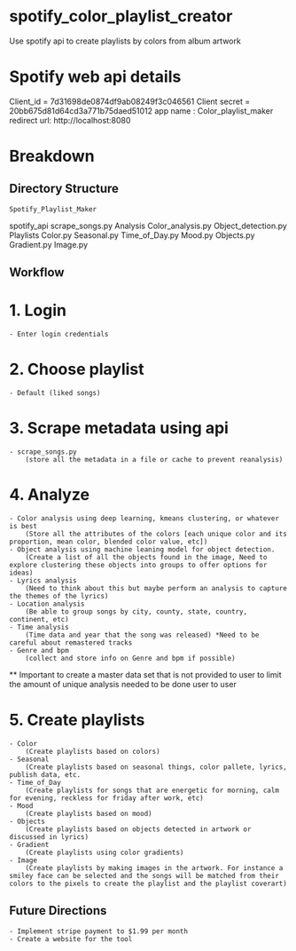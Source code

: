 # spotify_color_playlist_creator
Use spotify api to create playlists by colors from album artwork


# Spotify web api details
Client_id = 7d31698de0874df9ab08249f3c046561
Client secret = 20bb675d81d64cd3a771b75daed51012
app name : Color_playlist_maker
redirect url: http://localhost:8080


# Breakdown

## Directory Structure
    Spotify_Playlist_Maker
  spotify_api
    scrape_songs.py
  Analysis
    Color_analysis.py
    Object_detection.py
  Playlists
    Color.py
    Seasonal.py
    Time_of_Day.py
    Mood.py
    Objects.py
    Gradient.py
    Image.py


## Workflow

# 1. Login
    - Enter login credentials 

# 2. Choose playlist
    - Default (liked songs)

# 3. Scrape metadata using api
    - scrape_songs.py
        (store all the metadata in a file or cache to prevent reanalysis)
# 4. Analyze
    - Color analysis using deep learning, kmeans clustering, or whatever is best
        (Store all the attributes of the colors [each unique color and its proportion, mean color, blended color value, etc])
    - Object analysis using machine leaning model for object detection. 
        (Create a list of all the objects found in the image, Need to explore clustering these objects into groups to offer options for ideas)
    - Lyrics analysis
        (Need to think about this but maybe perform an analysis to capture the themes of the lyrics)
    - Location analysis
        (Be able to group songs by city, county, state, country, continent, etc)
    - Time analysis
        (Time data and year that the song was released) *Need to be careful about remastered tracks
    - Genre and bpm
        (collect and store info on Genre and bpm if possible)
** Important to create a master data set that is not provided to user to limit the amount of unique analysis needed to be done user to user
# 5. Create playlists
    - Color
        (Create playlists based on colors)
    - Seasonal
        (Create playlists based on seasonal things, color pallete, lyrics, publish data, etc. 
    - Time_of_Day
        (Create playlists for songs that are energetic for morning, calm for evening, reckless for friday after work, etc)
    - Mood
        (Create playlists based on mood)
    - Objects
        (Create playlists based on objects detected in artwork or discussed in lyrics)
    - Gradient
        (Create playlists using color gradients)
    - Image
        (Create playlists by making images in the artwork. For instance a smiley face can be selected and the songs will be matched from their colors to the pixels to create the playlist and the playlist coverart)


## Future Directions
    - Implement stripe payment to $1.99 per month
    - Create a website for the tool
